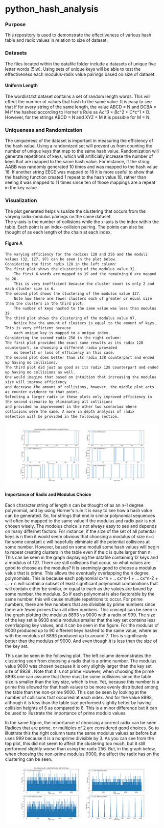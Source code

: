 # python_hash_analysis

### Purpose
This repository is used to demonstrate the effectiveness of various hash table and radix values in relation to size of dataset.

### Datasets
The files located within the datafile folder include a datasets of unique five letter words (5lw). 
Using sets of unique keys will be able to test the effectiveness each modulus-radix value pairings based on 
size of dataset.
#### Uniform Length
The wordlist.txt dataset contains a set of random length words. This will effect the number of values that hash to the same 
value. It is easy to see that if for every string of the same length, the value ABCD = N and DCBA = M if the hashed 
according to Horner's Rule as A*c^3 + B*c^2 + C*c^1 + D. 
However, for the strings ABCD = N and XYZ = M it is possible for M = N.   

### Uniqueness and Randomization
The uniqueness of the dataset is important in measuring the efficiency of the hash value. 
Using a randomized set will prevent us from counting the number of unique keys that map to the same hash value. 
Randomization will generate repetitions of keys, which will artificially increase the number of keys that are mapped to
the same hash value. For instance, if the string AABB was randomly generated 10 times and was mapped to the hash value 18. 
If another string EEGE was mapped to 18 it is more useful to show that the hashing function created 1 repeat to the hash 
value 18, rather than seeing it was mapped to 11 times since ten of those mappings are a repeat in the key value.


### Visualization
The plot generated helps visualize the clustering that occurs from the varying radix-modulus pairings on the same dataset.  
The y-axis is the number of collisions while the x-axis is the index within the table.
Each point is an index-collision pairing. The points can also be thought of as each
length of the chain at each index.



#### Figure A
	The varying efficiency for the radices 128 and 256 and the moduli values (32, 127, 97) can be seen in the plot below.
	Considering the first radix 128 in the left column:
	The first plot shows the clustering of the modulus value 32. 
		The first 6 words are mapped to 19 and the remaining 6 are mapped to 20.
		This is very inefficient because the cluster count is only 2 and each cluster size is 6.
	The second plot shows the clustering of the modulus value 127.
		Note how there are fewer clusters each of greater or equal size than the clusters in the third plot.
		The number of keys hashed to the same value was less than modulus 32
	The third plot shows the clustering of the modulus value 97.
		Notice how the amount of clusters is equal to the amount of keys. This is very efficient because
		each unique key is mapped to a unique index.
	Considering the second radix 256 in the right column:
	The first plot provided the exact same results as its radix 128 counterpart, so choosing a different radix provided
	    no benefit or loss of efficiency in this case.
	The second plot does better than its radix 128 counterpart and ended up having no collisions.
	The third plot did just as good as its radix 128 counterpart and ended up having no collisions as well.
	One would imagine that based on intuition that increasing the modulus size will improve efficiency
	and decrease the amount of collisions, however, the middle plot acts as counter evidence to that point.
	Selecting a larger radix in these plots only improved efficiency in the second scenario by eliminating all collisions
	and provided no improvement in the other two scenarios where collisions were the same. A more in depth analysis of radix
	selection will be provided in the following section.

<img src= ./plots/5lwsplot.png width='1080'>


#### Importance of Radix and Modulus Choice
Each character string of length n can be thought of as an n-1 degree polynomial, and by using Horner's rule it is easy to see how a hash value can be generated. So, for strings that end in similar polynomial sequences will often be mapped to the same value if the modulus and radix pair is not chosen wisely. 
The modolus choice is not always easy to see and depends on many differnet factors. For instance, if the size of the set of all potential keys is n then it would seem obvious that choosing a modulus of size n+c for some constant c will hopefully eliminate all the potential collisions at some number. However, based on some moduli some hash values will begin to repeat creating clusters in the table even if the c is quite larger than n. This can be seen in the graph displaying the datafile containing 12 keys and a modulus of 127. There are still collisions that occur, so what values are good to choose as the modulus? It is seemingly good to choose a modulus value that is prime. This allows the eventually overlapping the n degree polynomials. 
This is because each polynomial cx^n + .. cx^n-1 + ... cx^n-2  + ... + c will contain a subset of least significant polynomial combinations that will contain either be similar, or equal to each as the values are bound by some number, the modulus. 
So if each polynomai is also factorable by the same number, this will cause multiple repetitions to occur. For prime numbers, there are few numbers that are divisible by prime numbers since there are fewer primes than all other numbers. This concept can be seen in the graph plotting the modulus 8893 vs 9000 with a radix of 999. The size of the key set is 8938 and a modulus smaller that the key set contains less overrlapping key values, and it can be seen in the figure. For the modulus of 9000 produced up to 90 different keys hashed to the same value, where as with the modulus of 8893 produced up to around 7. This is significanly better than the modulus of 9000. And even though it is less than the size of the key set.    

This can be seen in the following plot. 
The left column demonstrates the clustering seen from choosing a radix that is a prime number.
The modulus value 9000 was chosen because it is only slightly larger than the key set size of 8938 . Note that it is not prime
However, when choosing the prime 8893 one can assume that there must be some collisions since the table size is smaller than the key size, which is true. Yet, because this number is a prime this allowed for that hash values to be more evenly distributed among the table than the non-prime 9000. This can be seen by looking at the number of collisions that occurred at each index. And for the value 8893, although it is less than the table size performed slighlty better by having collision heights of 6 as compared to 8. This is a minor difference but it can be used to illustrate the importance of prime modulo values.

In the same figure, the importance of choosing a correct radix can be seen. Radices that are prime, or multiples of 2 are considered good 
choices. So to illustrate this the right column tests the same modulus values as before but uses 999 because it is a nonprime divisible 
by 3. As you can see from the top plot, this did not seem to affect the clustering too much, but it still performed slightly worse than 
using the radix 256. But, in the graph below, when choosing the non-prime modulus 9000, the affect the radix has on the clustering can be 
seen.
![ alt text ](./plots/5lw_primeplot.png)




